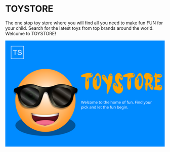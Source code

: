 # TOYSTORE
The one stop toy store where you will find all you need to make fun FUN for your child.
Search for the latest toys from top brands around the world.
Welcome to TOYSTORE!

![Toy store](toystorelanding.png)
